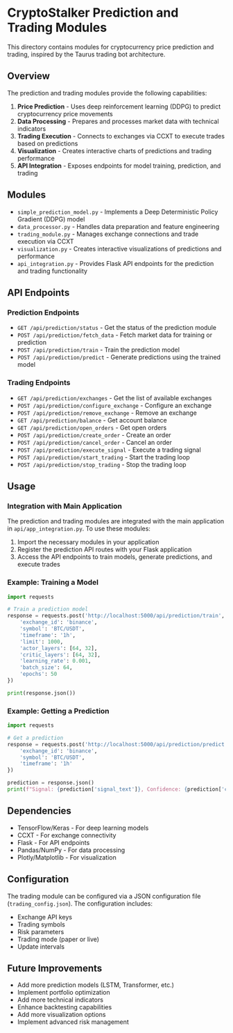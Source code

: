 # CryptoStalker Prediction and Trading Modules

This directory contains modules for cryptocurrency price prediction and trading, inspired by the Taurus trading bot architecture.

## Overview

The prediction and trading modules provide the following capabilities:

1. **Price Prediction** - Uses deep reinforcement learning (DDPG) to predict cryptocurrency price movements
2. **Data Processing** - Prepares and processes market data with technical indicators
3. **Trading Execution** - Connects to exchanges via CCXT to execute trades based on predictions
4. **Visualization** - Creates interactive charts of predictions and trading performance
5. **API Integration** - Exposes endpoints for model training, prediction, and trading

## Modules

- `simple_prediction_model.py` - Implements a Deep Deterministic Policy Gradient (DDPG) model
- `data_processor.py` - Handles data preparation and feature engineering
- `trading_module.py` - Manages exchange connections and trade execution via CCXT
- `visualization.py` - Creates interactive visualizations of predictions and performance
- `api_integration.py` - Provides Flask API endpoints for the prediction and trading functionality

## API Endpoints

### Prediction Endpoints

- `GET /api/prediction/status` - Get the status of the prediction module
- `POST /api/prediction/fetch_data` - Fetch market data for training or prediction
- `POST /api/prediction/train` - Train the prediction model
- `POST /api/prediction/predict` - Generate predictions using the trained model

### Trading Endpoints

- `GET /api/prediction/exchanges` - Get the list of available exchanges
- `POST /api/prediction/configure_exchange` - Configure an exchange
- `POST /api/prediction/remove_exchange` - Remove an exchange
- `GET /api/prediction/balance` - Get account balance
- `GET /api/prediction/open_orders` - Get open orders
- `POST /api/prediction/create_order` - Create an order
- `POST /api/prediction/cancel_order` - Cancel an order
- `POST /api/prediction/execute_signal` - Execute a trading signal
- `POST /api/prediction/start_trading` - Start the trading loop
- `POST /api/prediction/stop_trading` - Stop the trading loop

## Usage

### Integration with Main Application

The prediction and trading modules are integrated with the main application in `api/app_integration.py`. To use these modules:

1. Import the necessary modules in your application
2. Register the prediction API routes with your Flask application
3. Access the API endpoints to train models, generate predictions, and execute trades

### Example: Training a Model

```python
import requests

# Train a prediction model
response = requests.post('http://localhost:5000/api/prediction/train', json={
    'exchange_id': 'binance',
    'symbol': 'BTC/USDT',
    'timeframe': '1h',
    'limit': 1000,
    'actor_layers': [64, 32],
    'critic_layers': [64, 32],
    'learning_rate': 0.001,
    'batch_size': 64,
    'epochs': 50
})

print(response.json())
```

### Example: Getting a Prediction

```python
import requests

# Get a prediction
response = requests.post('http://localhost:5000/api/prediction/predict', json={
    'exchange_id': 'binance',
    'symbol': 'BTC/USDT',
    'timeframe': '1h'
})

prediction = response.json()
print(f"Signal: {prediction['signal_text']}, Confidence: {prediction['confidence']}")
```

## Dependencies

- TensorFlow/Keras - For deep learning models
- CCXT - For exchange connectivity
- Flask - For API endpoints
- Pandas/NumPy - For data processing
- Plotly/Matplotlib - For visualization

## Configuration

The trading module can be configured via a JSON configuration file (`trading_config.json`). The configuration includes:

- Exchange API keys
- Trading symbols
- Risk parameters
- Trading mode (paper or live)
- Update intervals

## Future Improvements

- Add more prediction models (LSTM, Transformer, etc.)
- Implement portfolio optimization
- Add more technical indicators
- Enhance backtesting capabilities
- Add more visualization options
- Implement advanced risk management
